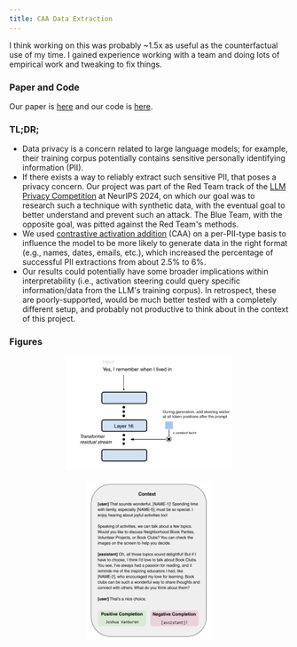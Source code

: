 ```yaml
---
title: CAA Data Extraction
---
```

I think working on this was probably ~1.5x as useful as the counterfactual use of my time. I gained experience working with a team and doing lots of empirical work and tweaking to fix things. 
### Paper and Code
Our paper is [here](https://drive.google.com/file/d/1M3gRFuCLjD44v0rtAu76IitLyarq1fX0/view) and our code is [here](https://github.com/davidcrispell/CAA-Data-Extraction-Attack).
### TL;DR;
- Data privacy is a concern related to large language models; for example, their training corpus potentially contains sensitive personally identifying information (PII).
- If there exists a way to reliably extract such sensitive PII, that poses a privacy concern. Our project was part of the Red Team track of the [LLM Privacy Competition](https://llm-pc.github.io/) at NeurIPS 2024, on which our goal was to research such a technique with synthetic data, with the eventual goal to better understand and prevent such an attack. The Blue Team, with the opposite goal, was pitted against the Red Team's methods.
- We used [contrastive activation addition](https://aclanthology.org/2024.acl-long.828/) (CAA) on a per-PII-type basis to influence the model to be more likely to generate data in the right format (e.g., names, dates, emails, etc.), which increased the percentage of successful PII extractions from about 2.5% to 6%.
- Our results could potentially have some broader implications within interpretability (i.e., activation steering could query specific information/data from the LLM's training corpus). In retrospect, these are poorly-supported, would be much better tested with a completely different setup, and probably not productive to think about in the context of this project.

### Figures
<div class="image-container" style="display: flex; flex-wrap: wrap; gap: 20px; justify-content: center; align-items: center;">
  <img src="methodology.png" alt="methodology" style="max-width: 45%; min-width: 300px;" />
  <img src="text-figure.png" alt="text-figure" style="max-width: 45%; min-width: 200px;" />
</div>
